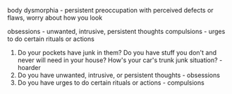 body dysmorphia - persistent preoccupation with perceived defects or flaws, worry about how you look

obsessions - unwanted, intrusive, persistent thoughts
compulsions - urges to do certain rituals or actions

1. Do your pockets have junk in them? Do you have stuff you don't and never will need in your house? How's your car's trunk junk situation? - hoarder
2. Do you have unwanted, intrusive, or persistent thoughts - obsessions
3. Do you have urges to do certain rituals or actions - compulsions